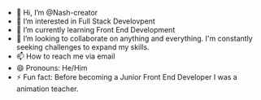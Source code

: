 - 👋 Hi, I’m @Nash-creator
- 👀 I’m interested in Full Stack Develovpent
- 🌱 I’m currently learning Front End Development
- 💞️ I’m looking to collaborate on anything and everything. I'm constantly seeking challenges to expand my skills.
- 📫 How to reach me via email
- 😄 Pronouns: He/Him
- ⚡ Fun fact: Before becoming a Junior Front End Developer I was a animation teacher.

<!---
Nash-creator/Nash-creator is a ✨ special ✨ repository because its `README.md` (this file) appears on your GitHub profile.
You can click the Preview link to take a look at your changes.
--->
